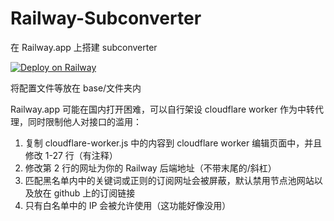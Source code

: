 # Railway-Subconverter

在 Railway.app 上搭建 subconverter

[![Deploy on Railway](https://railway.app/button.svg)](https://railway.app/new?template=https%3A%2F%2Fgithub.com%2FLM-Firefly%2FFirefly-sub)

将配置文件等放在 base/文件夹内

Railway.app 可能在国内打开困难，可以自行架设 cloudflare worker 作为中转代理，同时限制他人对接口的滥用：

1. 复制 cloudflare-worker.js 中的内容到 cloudflare worker 编辑页面中，并且修改 1-27 行（有注释）
2. 修改第 2 行的网址为你的 Railway 后端地址（不带末尾的/斜杠）
3. 匹配黑名单内中的关键词或正则的订阅网址会被屏蔽，默认禁用节点池网站以及放在 github 上的订阅链接
4. 只有白名单中的 IP 会被允许使用（这功能好像没用）
